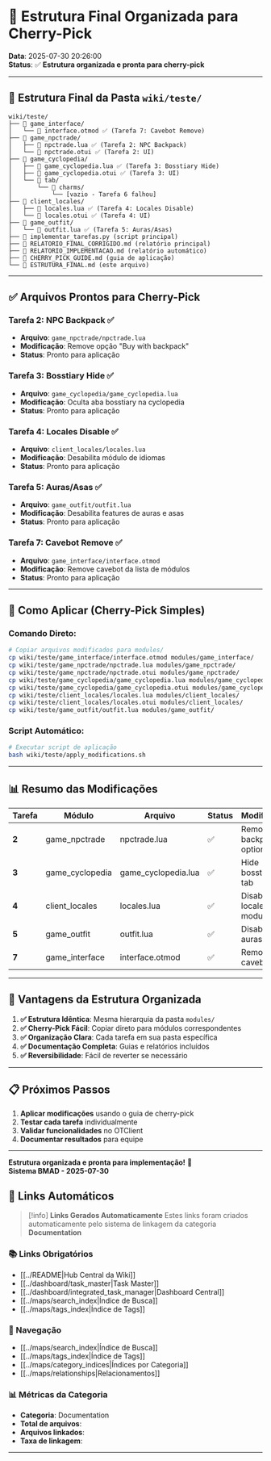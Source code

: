 # 📁 Estrutura Final Organizada para Cherry-Pick

**Data**: 2025-07-30 20:26:00  
**Status**: ✅ **Estrutura organizada e pronta para cherry-pick**

---

## 🎯 **Estrutura Final da Pasta `wiki/teste/`**

```
wiki/teste/
├── 📁 game_interface/
│   └── 📄 interface.otmod ✅ (Tarefa 7: Cavebot Remove)
├── 📁 game_npctrade/
│   ├── 📄 npctrade.lua ✅ (Tarefa 2: NPC Backpack)
│   └── 📄 npctrade.otui ✅ (Tarefa 2: UI)
├── 📁 game_cyclopedia/
│   ├── 📄 game_cyclopedia.lua ✅ (Tarefa 3: Bosstiary Hide)
│   ├── 📄 game_cyclopedia.otui ✅ (Tarefa 3: UI)
│   └── 📁 tab/
│       └── 📁 charms/
│           └── [vazio - Tarefa 6 falhou]
├── 📁 client_locales/
│   ├── 📄 locales.lua ✅ (Tarefa 4: Locales Disable)
│   └── 📄 locales.otui ✅ (Tarefa 4: UI)
├── 📁 game_outfit/
│   └── 📄 outfit.lua ✅ (Tarefa 5: Auras/Asas)
├── 📄 implementar_tarefas.py (script principal)
├── 📄 RELATORIO_FINAL_CORRIGIDO.md (relatório principal)
├── 📄 RELATORIO_IMPLEMENTACAO.md (relatório automático)
├── 📄 CHERRY_PICK_GUIDE.md (guia de aplicação)
└── 📄 ESTRUTURA_FINAL.md (este arquivo)
```

---

## ✅ **Arquivos Prontos para Cherry-Pick**

### **Tarefa 2: NPC Backpack** ✅
- **Arquivo**: `game_npctrade/npctrade.lua`
- **Modificação**: Remove opção "Buy with backpack"
- **Status**: Pronto para aplicação

### **Tarefa 3: Bosstiary Hide** ✅
- **Arquivo**: `game_cyclopedia/game_cyclopedia.lua`
- **Modificação**: Oculta aba bosstiary na cyclopedia
- **Status**: Pronto para aplicação

### **Tarefa 4: Locales Disable** ✅
- **Arquivo**: `client_locales/locales.lua`
- **Modificação**: Desabilita módulo de idiomas
- **Status**: Pronto para aplicação

### **Tarefa 5: Auras/Asas** ✅
- **Arquivo**: `game_outfit/outfit.lua`
- **Modificação**: Desabilita features de auras e asas
- **Status**: Pronto para aplicação

### **Tarefa 7: Cavebot Remove** ✅
- **Arquivo**: `game_interface/interface.otmod`
- **Modificação**: Remove cavebot da lista de módulos
- **Status**: Pronto para aplicação

---

## 🚀 **Como Aplicar (Cherry-Pick Simples)**

### **Comando Direto:**
```bash
# Copiar arquivos modificados para modules/
cp wiki/teste/game_interface/interface.otmod modules/game_interface/
cp wiki/teste/game_npctrade/npctrade.lua modules/game_npctrade/
cp wiki/teste/game_npctrade/npctrade.otui modules/game_npctrade/
cp wiki/teste/game_cyclopedia/game_cyclopedia.lua modules/game_cyclopedia/
cp wiki/teste/game_cyclopedia/game_cyclopedia.otui modules/game_cyclopedia/
cp wiki/teste/client_locales/locales.lua modules/client_locales/
cp wiki/teste/client_locales/locales.otui modules/client_locales/
cp wiki/teste/game_outfit/outfit.lua modules/game_outfit/
```

### **Script Automático:**
```bash
# Executar script de aplicação
bash wiki/teste/apply_modifications.sh
```

---

## 📊 **Resumo das Modificações**

| Tarefa | Módulo | Arquivo | Status | Modificação |
|--------|--------|---------|--------|-------------|
| **2** | game_npctrade | npctrade.lua | ✅ | Remove backpack option |
| **3** | game_cyclopedia | game_cyclopedia.lua | ✅ | Hide bosstiary tab |
| **4** | client_locales | locales.lua | ✅ | Disable locales module |
| **5** | game_outfit | outfit.lua | ✅ | Disable auras/wings |
| **7** | game_interface | interface.otmod | ✅ | Remove cavebot |

---

## 🎉 **Vantagens da Estrutura Organizada**

1. **✅ Estrutura Idêntica**: Mesma hierarquia da pasta `modules/`
2. **✅ Cherry-Pick Fácil**: Copiar direto para módulos correspondentes
3. **✅ Organização Clara**: Cada tarefa em sua pasta específica
4. **✅ Documentação Completa**: Guias e relatórios incluídos
5. **✅ Reversibilidade**: Fácil de reverter se necessário

---

## 📋 **Próximos Passos**

1. **Aplicar modificações** usando o guia de cherry-pick
2. **Testar cada tarefa** individualmente
3. **Validar funcionalidades** no OTClient
4. **Documentar resultados** para equipe

---

**Estrutura organizada e pronta para implementação!** 🚀  
**Sistema BMAD - 2025-07-30** 
## 🔗 **Links Automáticos**

> [!info] **Links Gerados Automaticamente**
> Estes links foram criados automaticamente pelo sistema de linkagem da categoria **Documentation**

### **📚 Links Obrigatórios**
- [[../README|Hub Central da Wiki]]
- [[../dashboard/task_master|Task Master]]
- [[../dashboard/integrated_task_manager|Dashboard Central]]
- [[../maps/search_index|Índice de Busca]]
- [[../maps/tags_index|Índice de Tags]]

### **🧭 Navegação**
- [[../maps/search_index|Índice de Busca]]
- [[../maps/tags_index|Índice de Tags]]
- [[../maps/category_indices|Índices por Categoria]]
- [[../maps/relationships|Relacionamentos]]

### **📊 Métricas da Categoria**
- **Categoria**: Documentation
- **Total de arquivos**: <!-- Contador automático -->
- **Arquivos linkados**: <!-- Contador automático -->
- **Taxa de linkagem**: <!-- Percentual automático -->

---

